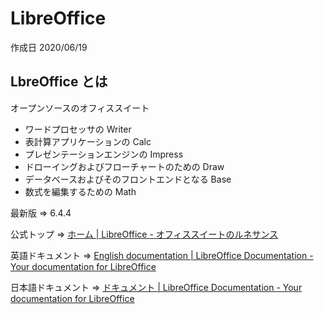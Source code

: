 # LibreOffice

作成日 2020/06/19

## LbreOffice とは

オープンソースのオフィススイート

- ワードプロセッサの Writer
- 表計算アプリケーションの Calc
- プレゼンテーションエンジンの Impress
- ドローイングおよびフローチャートのための Draw
- データベースおよびそのフロントエンドとなる Base
- 数式を編集するための Math

最新版 => 6.4.4

公式トップ => [ホーム \| LibreOffice \- オフィススイートのルネサンス](https://ja.libreoffice.org/)

英語ドキュメント => [English documentation \| LibreOffice Documentation \- Your documentation for LibreOffice](https://documentation.libreoffice.org/en/english-documentation/)

日本語ドキュメント => [ドキュメント \| LibreOffice Documentation \- Your documentation for LibreOffice](https://documentation.libreoffice.org/ja/documentation-in-japanese/)
